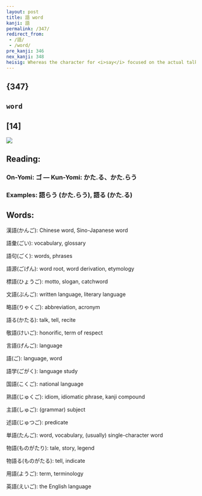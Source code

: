 ```yaml
---
layout: post
title: 語 word
kanji: 語
permalink: /347/
redirect_from:
 - /語/
 - /word/
pre_kanji: 346
nex_kanji: 348
heisig: Whereas the character for <i>say</i> focused on the actual talking, that for <b>words</b> stresses the fact that although it is <i>I</i> who <i>say</i> them, the <b>words</b> of a language are not my own. You can see the clear distinction between <i>I</i> and <b>words</b> just by looking at the kanji.
---
```


## {347}

## `word`

## [14]

<div class="stroke"><img src="E8AA9E.png" /></div>

## Reading:

### On-Yomi: ゴ &mdash; Kun-Yomi: かた.る、かた.らう

### Examples: 語らう (かた.らう), 語る (かた.る)

## Words:

漢語(かんご): Chinese word, Sino-Japanese word

語彙(ごい): vocabulary, glossary

語句(ごく): words, phrases

語源(ごげん): word root, word derivation, etymology

標語(ひょうご): motto, slogan, catchword

文語(ぶんご): written language, literary language

略語(りゃくご): abbreviation, acronym

語る(かたる): talk, tell, recite

敬語(けいご): honorific, term of respect

言語(げんご): language

語(ご): language, word

語学(ごがく): language study

国語(こくご): national language

熟語(じゅくご): idiom, idiomatic phrase, kanji compound

主語(しゅご): (grammar) subject

述語(じゅつご): predicate

単語(たんご): word, vocabulary, (usually) single-character word

物語(ものがたり): tale, story, legend

物語る(ものがたる): tell, indicate

用語(ようご): term, terminology

英語(えいご): the English language
